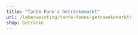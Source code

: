 ```yaml
---
title: "Tante Fane's Getränkemarkt"
url: /laberweinting/tante-fanes-getraenkemarkt/
shop: Getränke
---
```

